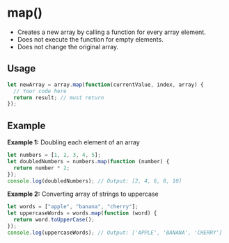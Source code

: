 # map()

- Creates a new array by calling a function for every array element.
- Does not execute the function for empty elements.
- Does not change the original array.

## Usage

```jsx
let newArray = array.map(function(currentValue, index, array) {
  // Your code here
  return result; // must return
});
```

## Example

**Example 1:** Doubling each element of an array

```jsx
let numbers = [1, 2, 3, 4, 5];
let doubledNumbers = numbers.map(function (number) {
  return number * 2;
});
console.log(doubledNumbers); // Output: [2, 4, 6, 8, 10]
```

**Example 2:** Converting array of strings to uppercase

```jsx
let words = ["apple", "banana", "cherry"];
let uppercaseWords = words.map(function (word) {
  return word.toUpperCase();
});
console.log(uppercaseWords); // Output: ['APPLE', 'BANANA', 'CHERRY']
```